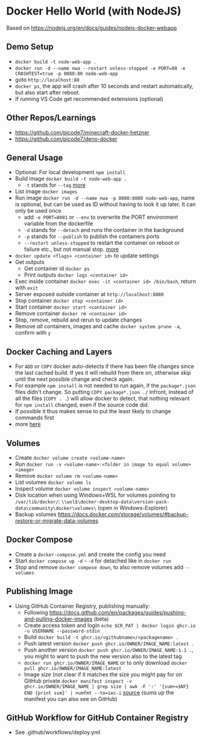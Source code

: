 # Docker Hello World (with NodeJS)

Based on <https://nodejs.org/en/docs/guides/nodejs-docker-webapp>

## Demo Setup

- `docker build -t node-web-app .`
- `docker run -d --name nwa --restart unless-stopped -e PORT=80 -e CRASHTEST=true -p 8080:80 node-web-app`
- goto `http://localhost:80`
- `docker ps`, the app will crash after 10 seconds and restart automatically, but also start after reboot.
- If running VS Code get recommended extensions (optional)

## Other Repos/Learnings

- <https://github.com/picode7/minecraft-docker-hetzner>
- <https://github.com/picode7/deno-docker>

## General Usage

- Optional: For local development `npm install`
- Build image `docker build -t node-web-app .`
  - `-t` stands for `--tag` [more](https://docs.docker.com/engine/reference/commandline/build/)
- List image `docker images`
- Run image `docker run -d --name nwa -p 8080:8080 node-web-app`, name is optional, but can be used as ID without having to look it up later. It can only be used once
  - add `-e PORT=8081` or `--env` to overwrite the PORT environment variable from the dockerfile
  - `-d` stands for `--detach` and runs the container in the background
  - `-p` stands for `--publish` to publish the containers ports
  - `--restart unless-stopped` to restart the container on reboot or failure etc., but not manual stop. [more](https://docs.docker.com/config/containers/start-containers-automatically/)
- `docker update <flags> <container id>` to update settings
- Get outputs
  - Get container id `docker ps`
  - Print outputs `docker logs <container id>`
- Exec inside container `docker exec -it <container id> /bin/bash`, return with `exit`
- Server exposed outside container at `http://localhost:8080`
- Stop container `docker stop <container id>`
- Start container `docker start <container id>`
- Remove container `docker rm <container id>`
- Stop, remove, rebuild and rerun to update changes
- Remove _all_ containers, images and cache `docker system prune -a`, confirm with `y`

## Docker Caching and Layers

- For `ADD` or `COPY` docker auto-detects if there has been file changes since the last cached build. If yes it will rebuild from there on, otherwise skip until the next possible change and check again.
- For example `npm install` is not needed to run again, if the `package*.json` files didn't change. So putting `COPY package*.json ./` infront, instead of all the files (`COPY . .`) will allow docker to detect, that nothing relevant for `npm install` changed, even if the source code did.
- If possible it thus makes sense to put the least likely to change commands first
- more [here](https://docs.docker.com/develop/develop-images/dockerfile_best-practices/)

## Volumes

- Create `docker volume create <volume-name>`
- Run `docker run -v <volume-name>:<folder in image to equal volume> <image>`
- Remove `docker volume rm <volume-name>`
- List volumes `docker volume ls`
- Inspect volume `docker volume inspect <volume-name>`
- Disk location when using Windows+WSL for volumes pointing to `/var/lib/docker/`: `\\wsl$\docker-desktop-data\version-pack-data\community\docker\volumes\` (open in Windows-Explorer)
- Backup volumes <https://docs.docker.com/storage/volumes/#backup-restore-or-migrate-data-volumes>

## Docker Compose

- Create a `docker-compose.yml` and create the config you need
- Start `docker compose up -d` - `-d` for detached like in `docker run`
- Stop and remove `docker compose down`, to also remove volumes add `--volumes`

## Publishing Image

- Using GitHub Container Registry, publishing manually:
  - Following <https://docs.github.com/en/packages/guides/pushing-and-pulling-docker-images> (beta)
  - Create access token and login `echo $CR_PAT | docker login ghcr.io -u USERNAME --password-stdin`
  - Build `docker build -t ghcr.io/<githubname>/<packagename> .`
  - Push latest version `docker push ghcr.io/OWNER/IMAGE_NAME:latest .`
  - Push another version `docker push ghcr.io/OWNER/IMAGE_NAME:1.1 .`, you might to want to push the new version also to the latest tag
  - `docker run ghcr.io/OWNER/IMAGE_NAME` or to only download `docker pull ghcr.io/OWNER/IMAGE_NAME:latest`
  - Image size (not clear if it matches the size you might pay for on GitHub private `docker manifest inspect -v ghcr.io/OWNER/IMAGE_NAME | grep size | awk -F ':' '{sum+=$NF} END {print sum}' | numfmt --to=iec-i` [source](https://stackoverflow.com/a/55156181/4339170) (sums up the manifest you can also see on GitHub)

## GitHub Workflow for GitHub Container Registry

- See .github/workflows/deploy.yml
